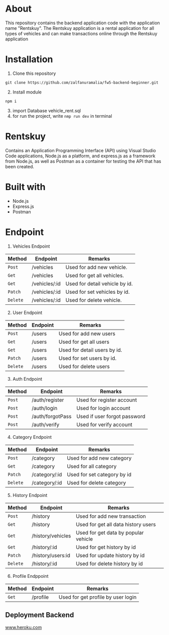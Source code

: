 # About

This repository contains the backend application code with the application name "Rentskuy". The Rentskuy application is a rental application for all types of vehicles and can make transactions online through the Rentskuy application

# Installation

1. Clone this repository
```
git clone https://github.com/zalfanuramalia/fw5-backend-beginner.git
```

2. Install module
```
npm i
```

3. import Database vehicle_rent.sql
4. for run the project, write `nmp run dev` in terminal

# Rentskuy

Contains an Application Programming Interface (API) using Visual Studio Code applications, Node.js as a platform, and express.js as a framework from Node.js, as well as Postman as a container for testing the API that has been created.

# Built with

* Node.js
* Express.js
* Postman

# Endpoint

1. Vehicles Endpoint

| Method          | Endpoint      |           Remarks              |
| --------------- | ------------- | ------------------------------ |
| `Post`          | /vehicles     | Used for add new vehicle.      |
| `Get`           | /vehicles     | Used for get all vehicles.     |
| `Get`           | /vehicles/:id | Used for detail vehicle by id. |
| `Patch`         | /vehicles/:id | Used for set vehicles by id.   |
| `Delete`        | /vehicles/:id | Used for delete vehicle.       |

2. User Endpoint

| Method          | Endpoint      |           Remarks              |
| --------------- | ------------- | ------------------------------ |
| `Post`          | /users        | Used for add new users         |
| `Get`           | /users        | Used for get all users         |
| `Get`           | /users        | Used for detail users by id.   |
| `Patch`         | /users        | Used for set users by id.      |
| `Delete`        | /users        | Used for delete users          |

3. Auth Endpoint

| Method          | Endpoint         |        Remarks              |
| --------------- | ---------------- | --------------------------- |
| `Post`          | /auth/register   | Used for register account   |
| `Post`          | /auth/login      | Used for login account      |
| `Post`          | /auth/forgotPass | Used if user forgot password|
| `Post`          | /auth/verify     | Used for verify account     |

4. Category Endpoint

| Method          | Endpoint      |           Remarks              |
| --------------- | ------------- | ------------------------------ |
| `Post`          | /category     | Used for add new category      |
| `Get`           | /category     | Used for all category          |
| `Patch`         | /category/:id | Used for set category by id    |
| `Delete`        | /category/:id | Used for delete category       |

5. History Endpoint

| Method          | Endpoint          |            Remarks                  |
| --------------- | ----------------- | ----------------------------------- |
| `Post`          | /history          | Used for add new transaction        |
| `Get`           | /history          | Used for get all data history users |
| `Get`           | /history/vehicles | Used for get data by popular vehicle|
| `Get`           | /history/:id      | Used for get history by id          |
| `Patch`         | /history/users:id | Used for update history by id       |
| `Delete`        | /history/:id      | Used for delete history by id       |

6. Profile Endppoint

| Method          | Endpoint         |               Remarks              |
| --------------- | ---------------- | ---------------------------------- |
| `Get`           | /profile         | Used for get profile by user login |

## Deployment Backend

www.heroku.com

